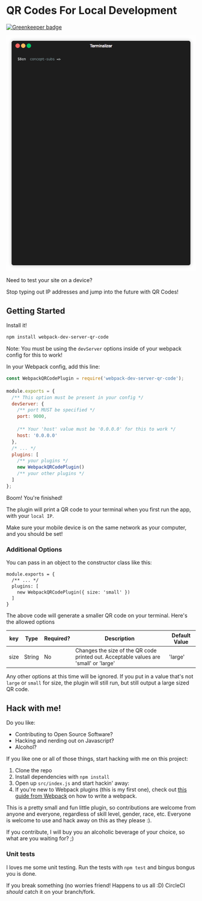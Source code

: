 # QR Codes For Local Development

[![Greenkeeper badge](https://badges.greenkeeper.io/MrBenJ/webpack-dev-server-qr-code-plugin.svg)](https://greenkeeper.io/)

![Demo](demo.gif)

Need to test your site on a device?

Stop typing out IP addresses and jump into the future with QR Codes!

## Getting Started

Install it!
```sh
npm install webpack-dev-server-qr-code
```

Note: You must be using the `devServer` options inside of your webpack config for this to work!

In your Webpack config, add this line:

```js
const WebpackQRCodePlugin = require('webpack-dev-server-qr-code');

module.exports = {
  /** This option must be present in your config */
  devServer: {
    /** port MUST be specified */
    port: 9000,

    /** Your 'host' value must be '0.0.0.0' for this to work */
    host: '0.0.0.0'
  },
  /* ... */
  plugins: [
    /** your plugins */
    new WebpackQRCodePlugin()
    /** your other plugins */
  ]
};

```

Boom! You're finished!

The plugin will print a QR code to your terminal when you first run the app, with your `local IP`.

Make sure your mobile device is on the same network as your computer, and you should be set!

### Additional Options

You can pass in an object to the constructor class like this:

```
module.exports = {
  /** ... */
  plugins: [
    new WebpackQRCodePlugin({ size: 'small' })
  ]
}
```

The above code will generate a smaller QR code on your terminal. Here's the allowed options

| key  | Type   | Required? | Description                                                                           | Default Value |
|------|--------|-----------|---------------------------------------------------------------------------------------|---------------|
| size | String | No        | Changes the size of the QR code printed out. Acceptable values are 'small' or 'large' | 'large'       |


Any other options at this time will be ignored. If you put in a value that's not `large` or `small` for size, the plugin will still run, but still output a large sized QR code.


## Hack with me!

Do you like:
* Contributing to Open Source Software?
* Hacking and nerding out on Javascript?
* Alcohol?

If you like one or all of those things, start hacking with me on this project:

1. Clone the repo
2. Install dependencies with `npm install`
3. Open up `src/index.js` and start hackin' away:
4. If you're new to Webpack plugins (this is my first one), check out [this guide from Webpack](https://webpack.js.org/contribute/writing-a-plugin/) on how to write a webpack.

This is a pretty small and fun little plugin, so contributions are welcome from anyone and everyone, regardless of skill level, gender, race, etc. Everyone is welcome to use and hack away on this as they please :).

If you contribute, I will buy you an alcoholic beverage of your choice, so what are you waiting for? ;)

### Unit tests

I loves me some unit testing. Run the tests with `npm test` and bingus bongus you is done.

If you break something (no worries friend! Happens to us all :D) CircleCI _should_ catch it on your branch/fork.

